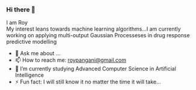 ### Hi there 👋
I am Roy <br>
My interest leans towards machine learning algorithms...I am currently working on applying multi-output Gaussian Processeses in drug response predictive modelling

- 💬 Ask me about ...
- 📫 How to reach me: roypangani@gmail.com
- 🌱 I’m currently studying Advanced Computer Science in Artificial Intelligence
- ⚡ Fun fact: I will still know it no matter the time it will take...
<!--
**Pangani/Pangani** is a ✨ _special_ ✨ repository because its `README.md` (this file) appears on your GitHub profile.

Here are some ideas to get you started:

- 🔭 I’m currently working on ...
- 🌱 I’m currently learning ...
- 👯 I’m looking to collaborate on ...
- 🤔 I’m looking for help with ...
- 💬 Ask me about ...
- 📫 How to reach me: ...
- 😄 Pronouns: ...
- ⚡ Fun fact: ...
-->
